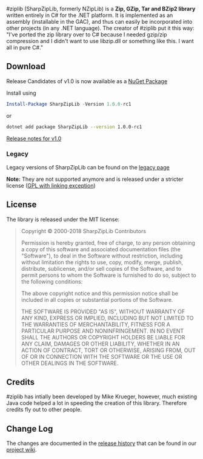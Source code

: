 \#ziplib (SharpZipLib, formerly NZipLib) is a **Zip, GZip, Tar and BZip2 library** written entirely in C# for the .NET platform. It is implemented as an assembly (installable in the GAC), and thus can easily be incorporated into other projects (in any .NET language). The creator of \#ziplib put it this way: "I've ported the zip library over to C# because I needed gzip/zip compression and I didn't want to use libzip.dll or something like this. I want all in pure C\#." 

## Download

Release Candidates of v1.0 is now available as a [NuGet Package](https://www.nuget.org/packages/SharpZipLib/1.0.0-rc1)

Install using
```.ps1
Install-Package SharpZipLib -Version 1.0.0-rc1
```
or
```.sh
dotnet add package SharpZipLib --version 1.0.0-rc1
```

[Release notes for v1.0](https://github.com/icsharpcode/SharpZipLib/wiki/Release-1.0)

### Legacy

Legacy versions of SharpZipLib can be found on the [legacy page](legacy)

**Note:**  They are not supported anymore and is released under a stricter license ([GPL with linking exception](legacy-license))

## License
The library is released under the MIT license:

> Copyright © 2000-2018 SharpZipLib Contributors
>
> Permission is hereby granted, free of charge, to any person obtaining a copy of this
> software and associated documentation files (the "Software"), to deal in the Software
> without restriction, including without limitation the rights to use, copy, modify, merge,
> publish, distribute, sublicense, and/or sell copies of the Software, and to permit persons
> to whom the Software is furnished to do so, subject to the following conditions:
>
> The above copyright notice and this permission notice shall be included in all copies or
> substantial portions of the Software.
>
> THE SOFTWARE IS PROVIDED "AS IS", WITHOUT WARRANTY OF ANY KIND, EXPRESS OR IMPLIED,
> INCLUDING BUT NOT LIMITED TO THE WARRANTIES OF MERCHANTABILITY, FITNESS FOR A PARTICULAR
> PURPOSE AND NONINFRINGEMENT. IN NO EVENT SHALL THE AUTHORS OR COPYRIGHT HOLDERS BE LIABLE
> FOR ANY CLAIM, DAMAGES OR OTHER LIABILITY, WHETHER IN AN ACTION OF CONTRACT, TORT OR
> OTHERWISE, ARISING FROM, OUT OF OR IN CONNECTION WITH THE SOFTWARE OR THE USE OR OTHER
> DEALINGS IN THE SOFTWARE.

## Credits
\#ziplib has intially been developed by Mike Krueger, however, much existing Java code helped a lot in speeding the creation of this library. Therefore credits fly out to other people.

## Change Log
The changes are documented in the [release history](https://github.com/icsharpcode/SharpZipLib/wiki/Release-History) that can be found in our [project wiki](https://github.com/icsharpcode/SharpZipLib/wiki). 
